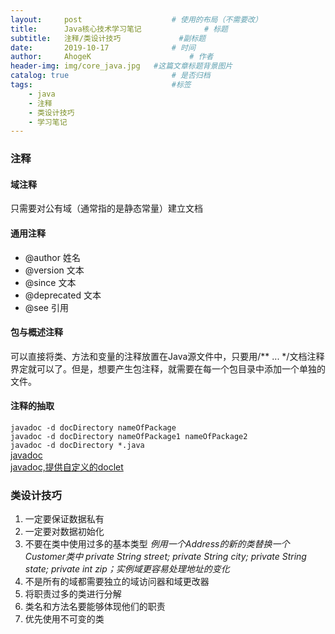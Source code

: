 ```yaml
---
layout:     post                    # 使用的布局（不需要改）
title:      Java核心技术学习笔记              # 标题 
subtitle:   注释/类设计技巧             #副标题
date:       2019-10-17              # 时间
author:     AhogeK                      # 作者
header-img: img/core_java.jpg   #这篇文章标题背景图片
catalog: true                       # 是否归档
tags:                               #标签
    - java
    - 注释
    - 类设计技巧
    - 学习笔记
---
```

### 注释
#### 域注释
只需要对公有域（通常指的是静态常量）建立文档

#### 通用注释
  * @author 姓名
  * @version 文本
  * @since 文本
  * @deprecated 文本
  * @see 引用

#### 包与概述注释
可以直接将类、方法和变量的注释放置在Java源文件中，只要用/**  ... */文档注释界定就可以了。但是，想要产生包注释，就需要在每一个包目录中添加一个单独的文件。

#### 注释的抽取
``javadoc -d docDirectory nameOfPackage``<br>
``javadoc -d docDirectory nameOfPackage1 nameOfPackage2``<br>
``javadoc -d docDirectory *.java``<br>
[javadoc](https://docs.oracle.com/javase/8/docs/technotes/tools/windows/javadoc.html)<br>
[javadoc,提供自定义的doclet](https://docs.oracle.com/javase/8/docs/technotes/guides/javadoc/doclet/overview.html)

### 类设计技巧

1. 一定要保证数据私有
2. 一定要对数据初始化
3. 不要在类中使用过多的基本类型 *例用一个Address的新的类替换一个Customer类中 private String street; private String city; private String state; private int zip；实例域更容易处理地址的变化*
4. 不是所有的域都需要独立的域访问器和域更改器
5. 将职责过多的类进行分解
6. 类名和方法名要能够体现他们的职责
7. 优先使用不可变的类